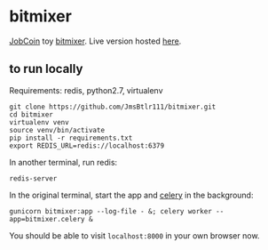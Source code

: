 # bitmixer

[JobCoin](http://jobcoin.projecticeland.net/anopsia) toy [bitmixer](https://bitmixer.io/how.html). Live version hosted [here](https://bitmixer.herokuapp.com/).

## to run locally
Requirements: redis, python2.7, virtualenv
```
git clone https://github.com/JmsBtlr111/bitmixer.git
cd bitmixer
virtualenv venv
source venv/bin/activate
pip install -r requirements.txt
export REDIS_URL=redis://localhost:6379
```
In another terminal, run redis:
```
redis-server
```
In the original terminal, start the app and [celery](http://www.celeryproject.org/) in the background:
```
gunicorn bitmixer:app --log-file - &; celery worker --app=bitmixer.celery &
```
You should be able to visit `localhost:8000` in your own browser now.
